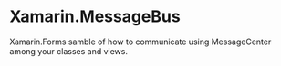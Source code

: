 # Xamarin.MessageBus
Xamarin.Forms samble of how to communicate using MessageCenter among your classes and views.
